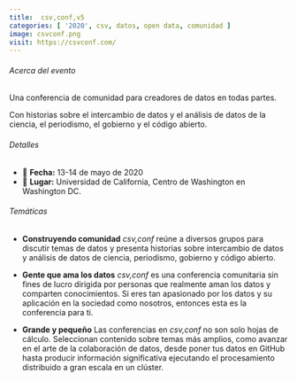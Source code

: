 ```yaml
---
title:  csv,conf,v5
categories: [ '2020', csv, datos, open data, comunidad ]
image: csvconf.png
visit: https://csvconf.com/
---
```


###### Acerca del evento

Una conferencia de comunidad para creadores de datos en todas partes.

Con historias sobre el intercambio de datos y el análisis de datos de la ciencia, el periodismo, el gobierno y el código abierto.

###### Detalles

- 📆 **Fecha:** 13-14 de mayo de 2020
- 📍 **Lugar:** Universidad de California, Centro de Washington en Washington DC.

###### Temáticas

- **Construyendo comunidad**
  _csv,conf_ reúne a diversos grupos para discutir temas de datos y presenta historias sobre intercambio de datos y análisis de datos de ciencia, periodismo, gobierno y código abierto.

- **Gente que ama los datos**
  _csv,conf_ es una conferencia comunitaria sin fines de lucro dirigida por personas que realmente aman los datos y comparten conocimientos. Si eres tan apasionado por los datos y su aplicación en la sociedad como nosotros, entonces esta es la conferencia para ti.

- **Grande y pequeño**
  Las conferencias en _csv,conf_ no son solo hojas de cálculo. Seleccionan contenido sobre temas más amplios, como avanzar en el arte de la colaboración de datos, desde poner tus datos en GitHub hasta producir información significativa ejecutando el procesamiento distribuido a gran escala en un clúster.

